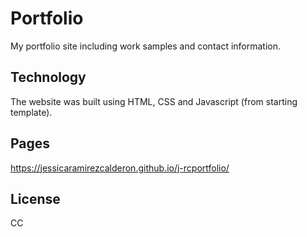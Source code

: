 # Portfolio
My portfolio site including work samples and contact information.

## Technology

The website was built using HTML, CSS and Javascript (from starting template). 

## Pages

https://jessicaramirezcalderon.github.io/j-rcportfolio/

## License

CC
